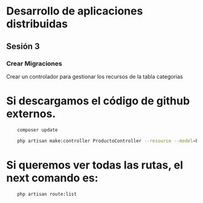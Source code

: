 # Desarrollo de aplicaciones distribuidas
## Sesión 3

### Crear Migraciones
Crear un controlador para gestionar los recursos de la tabla categorias


# Si descargamos el código de github externos.
```bash
    composer update
```

```bash
    php artisan make:controller ProductoController --resource --model=Producto
```

# Si queremos ver todas las rutas, el next comando es:
```bash
    php artisan route:list
```